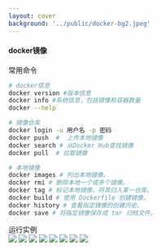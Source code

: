 ```yaml
---
layout: cover
background: '../public/docker-bg2.jpeg'
---
```


#### docker镜像

<div class="flex justify-start gap-10">

<div >
  <div class="font-bold">常用命令</div>
  <div>

  ```sh
  # docker信息
  docker version #版本信息
  docker info #系统信息，包括镜像和容器数量
  docker --help
  ```

  </div>

  <div>

  ```sh
  # 镜像仓库
  docker login -u 用户名 -p 密码
  docker push  #  上传本地镜像
  docker search # 从Docker Hub查找镜像
  docker pull  # 拉取镜像
  ```
  <!-- [docker hub](https://hub.docker.com/) -->

  </div>

  <div>

  ```sh
  # 本地镜像
  docker images # 列出本地镜像。
  docker rmi # 删除本地一个或多个镜像。
  docker tag # 标记本地镜像，将其归入某一仓库。
  docker build # 使用 Dockerfile 创建镜像。
  docker history # 查看指定镜像的创建历史。
  docker save # 将指定镜像保存成 tar 归档文件。
  ```

  </div>

</div>

<div class="">

  <div class="font-bold mb-2">运行实例</div>
  <carousel arrow draggable class="w-100 h-90">
    <Image class="w-100 rounded" src="../public/docker命令实战/version01.png" />
    <Image class="w-100 rounded" src="../public/docker命令实战/info.png" />
    <Image class="w-100 rounded" src="../public/docker命令实战/login.png" />
    <Image class="w-100 rounded" src="../public/docker命令实战/search.png" />
    <Image class="w-100 rounded" src="../public/docker命令实战/pull.png" />
    <Image class="w-100 rounded" src="../public/docker命令实战/public.png" />
    <Image class="w-100 rounded" src="../public/docker命令实战/rmi.png" />
    <Image class="w-100 rounded" src="../public/docker命令实战/history.png" />
  </carousel>

</div>

</div>

